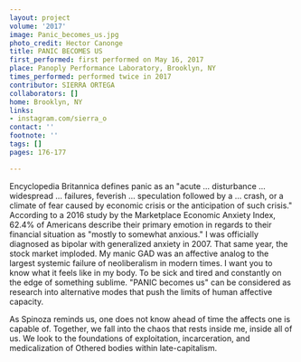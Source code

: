 ```yaml
---
layout: project
volume: '2017'
image: Panic_becomes_us.jpg
photo_credit: Hector Canonge
title: PANIC BECOMES US
first_performed: first performed on May 16, 2017
place: Panoply Performance Laboratory, Brooklyn, NY
times_performed: performed twice in 2017
contributor: SIERRA ORTEGA
collaborators: []
home: Brooklyn, NY
links:
- instagram.com/sierra_o
contact: ''
footnote: ''
tags: []
pages: 176-177

---
```


Encyclopedia Britannica defines panic as an "acute &hellip; disturbance &hellip; widespread &hellip; failures, feverish &hellip; speculation followed by a &hellip; crash, or a climate of fear caused by economic crisis or the anticipation of such crisis." According to a 2016 study by the Marketplace Economic Anxiety Index, 62.4% of Americans describe their primary emotion in regards to their financial situation as "mostly to somewhat anxious." I was officially diagnosed as bipolar with generalized anxiety in 2007. That same year, the stock market imploded. My manic GAD was an affective analog to the largest systemic failure of neoliberalism in modern times. I want you to know what it feels like in my body. To be sick and tired and constantly on the edge of something sublime. "PANIC becomes us" can be considered as research into alternative modes that push the limits of human affective capacity.

As Spinoza reminds us, one does not know ahead of time the affects one is capable of. Together, we fall into the chaos that rests inside me, inside all of us. We look to the foundations of exploitation, incarceration, and medicalization of Othered bodies within late-capitalism.
